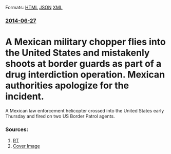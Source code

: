 
Formats: [HTML](/news/2014/06/27/a-mexican-military-chopper-flies-into-the-united-states-and-mistakenly-shoots-at-border-guards-as-part-of-a-drug-interdiction-operation-mex.html)  [JSON](/news/2014/06/27/a-mexican-military-chopper-flies-into-the-united-states-and-mistakenly-shoots-at-border-guards-as-part-of-a-drug-interdiction-operation-mex.json)  [XML](/news/2014/06/27/a-mexican-military-chopper-flies-into-the-united-states-and-mistakenly-shoots-at-border-guards-as-part-of-a-drug-interdiction-operation-mex.xml)  

### [2014-06-27](/news/2014/06/27/index.md)

##### 
# A Mexican military chopper flies into the United States and mistakenly shoots at border guards as part of a drug interdiction operation. Mexican authorities apologize for the incident. 

​A Mexican law enforcement helicopter crossed into the United States early Thursday and fired on two US Border Patrol agents.


### Sources:

1. [RT](http://on.rt.com/1pzxwj)
1. [Cover Image](https://img.rt.com/files/news/29/3e/c0/00/000_mvd6560347.si.jpg)
